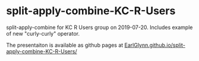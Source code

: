 # split-apply-combine-KC-R-Users
split-apply-combine for KC R Users group on 2019-07-20.  Includes example of new "curly-curly" operator.

The presentaiton is available as github pages at [EarlGlynn.github.io/split-apply-combine-KC-R-Users/](https://EarlGlynn.github.io/split-apply-combine-KC-R-Users/)
